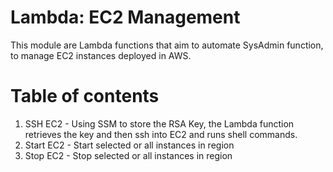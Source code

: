 # Lambda: EC2 Management

This module are Lambda functions that aim to automate SysAdmin function, to manage EC2 instances deployed in AWS. 


# Table of contents

1. SSH EC2 - Using SSM to store the RSA Key, the Lambda function retrieves the key and then ssh into EC2 and runs shell commands.
2. Start EC2 - Start selected or all instances in region
3. Stop EC2 - Stop selected or all instances in region